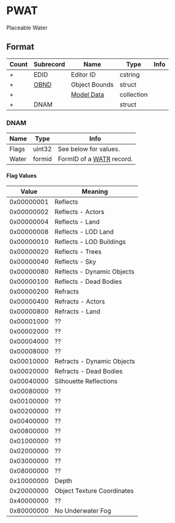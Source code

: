 PWAT
====

Placeable Water

## Format

Count | Subrecord | Name | Type | Info
------|-------|------|------|-----
+ | EDID | Editor ID | cstring |
+ | [OBND](Subrecords/OBND.md) | Object Bounds | struct |
+ | | [Model Data](Subrecords/Model.md) | collection |
+ | DNAM | | struct
 
### DNAM

Name | Type | Info
-----|------|-----
Flags | uint32 | See below for values.
Water | formid | FormID of a [WATR](WATR.md) record.

#### Flag Values

Value | Meaning
------|--------
0x00000001 | Reflects
0x00000002 | Reflects - Actors
0x00000004 | Reflects - Land
0x00000008 | Reflects - LOD Land
0x00000010 | Reflects - LOD Buildings
0x00000020 | Reflects - Trees
0x00000040 | Reflects - Sky
0x00000080 | Reflects - Dynamic Objects
0x00000100 | Reflects - Dead Bodies
0x00000200 | Refracts
0x00000400 | Refracts - Actors
0x00000800 | Refracts - Land
0x00001000 | ??
0x00002000 | ??
0x00004000 | ??
0x00008000 | ??
0x00010000 | Refracts - Dynamic Objects
0x00020000 | Refracts - Dead Bodies
0x00040000 | Silhouette Reflections
0x00080000 | ??
0x00100000 | ??
0x00200000 | ??
0x00400000 | ??
0x00800000 | ??
0x01000000 | ??
0x02000000 | ??
0x03000000 | ??
0x08000000 | ??
0x10000000 | Depth
0x20000000 | Object Texture Coordinates
0x40000000 | ??
0x80000000 | No Underwater Fog
